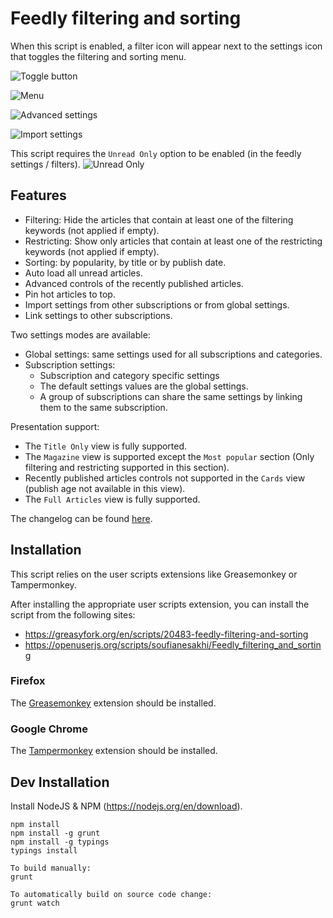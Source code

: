 # Feedly filtering and sorting

When this script is enabled, a filter icon will appear next to the settings icon that toggles the filtering and sorting menu.

![Toggle button](https://raw.githubusercontent.com/soufianesakhi/feedly-filtering-and-sorting/master/screenshots/toggle%20button.PNG)

![Menu](https://raw.githubusercontent.com/soufianesakhi/feedly-filtering-and-sorting/master/screenshots/menu.PNG)

![Advanced settings](https://raw.githubusercontent.com/soufianesakhi/feedly-filtering-and-sorting/master/screenshots/menu_advanced.PNG)

![Import settings](https://raw.githubusercontent.com/soufianesakhi/feedly-filtering-and-sorting/master/screenshots/settings_controls.PNG)

This script requires the `Unread Only` option to be enabled (in the feedly settings / filters).
![Unread Only](https://raw.githubusercontent.com/soufianesakhi/feedly-filtering-and-sorting/master/screenshots/unread_only.PNG)

## Features

- Filtering: Hide the articles that contain at least one of the filtering keywords (not applied if empty).
- Restricting: Show only articles that contain at least one of the restricting keywords (not applied if empty).
- Sorting: by popularity, by title or by publish date.
- Auto load all unread articles.
- Advanced controls of the recently published articles.
- Pin hot articles to top.
- Import settings from other subscriptions or from global settings.
- Link settings to other subscriptions.

Two settings modes are available: 
- Global settings: same settings used for all subscriptions and categories.
- Subscription settings:
  - Subscription and category specific settings
  - The default settings values are the global settings.
  - A group of subscriptions can share the same settings by linking them to the same subscription.

Presentation support:
- The `Title Only` view is fully supported.
- The `Magazine` view is supported except the `Most popular` section (Only filtering and restricting supported in this section). 
- Recently published articles controls not supported in the `Cards` view (publish age not available in this view).
- The `Full Articles` view is fully supported.

The changelog can be found [here](https://github.com/soufianesakhi/feedly-filtering-and-sorting/releases).

## Installation

This script relies on the user scripts extensions like Greasemonkey or Tampermonkey.

After installing the appropriate user scripts extension, you can install the script from the following sites:
- https://greasyfork.org/en/scripts/20483-feedly-filtering-and-sorting
- https://openuserjs.org/scripts/soufianesakhi/Feedly_filtering_and_sorting

### Firefox

The [Greasemonkey](https://addons.mozilla.org/en-US/firefox/addon/greasemonkey/) extension should be installed.

###  Google Chrome

The [Tampermonkey](https://chrome.google.com/webstore/detail/tampermonkey/dhdgffkkebhmkfjojejmpbldmpobfkfo?hl=en) extension should be installed.

## Dev Installation
Install NodeJS & NPM (https://nodejs.org/en/download).

```
npm install
npm install -g grunt
npm install -g typings
typings install

To build manually:
grunt

To automatically build on source code change:
grunt watch
```